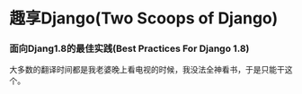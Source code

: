# 趣享Django(Two Scoops of Django)

### 面向Djang1.8的最佳实践(Best Practices For Django 1.8)

大多数的翻译时间都是我老婆晚上看电视的时候，我没法全神看书，于是只能干这个。


